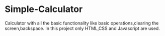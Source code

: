 # Simple-Calculator

Calculator with all the basic functionality like basic operations,clearing the screen,backspace.
In this project only HTML,CSS and Javascript are used.

